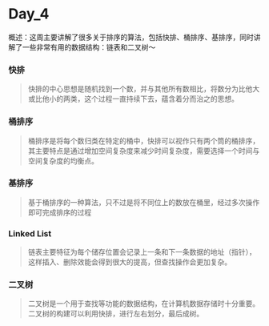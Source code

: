 # Day_4

概述：这周主要讲解了很多关于排序的算法，包括快排、桶排序、基排序，同时讲解了一些非常有用的数据结构：链表和二叉树～

### 快排

>快排的中心思想是随机找到一个数，并与其他所有数相比，将数分为比他大或比他小的两类，这个过程一直持续下去，蕴含着分而治之的思想。

### 桶排序

>桶排序是将每个数归类在特定的桶中，快排可以视作只有两个筒的桶排序，其主要特点是通过增加空间复杂度来减少时间复杂度，需要选择一个时间与空间复杂度的均衡点。

### 基排序

>基于桶排序的一种算法，只不过是将不同位上的数放在桶里，经过多次操作即可完成排序的过程

### Linked List

>链表主要特征为每个储存位置会记录上一条和下一条数据的地址（指针），这样插入、删除效能会得到很大的提高，但查找操作会更加复杂。

### 二叉树

>二叉树是一个用于查找等功能的数据结构，在计算机数据存储时十分重要。二叉树的构建可以利用快排，进行左右划分，最后成树。